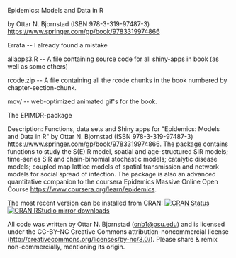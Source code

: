 Epidemics: Models and Data in R

by Ottar N. Bjornstad (ISBN 978-3-319-97487-3) <https://www.springer.com/gp/book/9783319974866>

Errata -- I already found a mistake

allapps3.R -- A file containing source code for all shiny-apps in book (as well as some others)

rcode.zip -- A file containing all the rcode chunks in the book numbered by chapter-section-chunk.


mov/ -- web-optimized animated gif's for the book.

The EPIMDR-package

Description: Functions, data sets and Shiny apps for "Epidemics: Models and Data in R" by Ottar N. Bjornstad (ISBN 978-3-319-97487-3) <https://www.springer.com/gp/book/9783319974866>. The package contains functions to study the S(E)IR model, spatial and age-structured SIR models; time-series SIR and chain-binomial stochastic models; catalytic disease models; coupled map lattice models of spatial transmission and network models for social spread of infection. The package is also an advanced quantitative companion to the coursera Epidemics Massive Online Open Course <https://www.coursera.org/learn/epidemics>.

The most recent version can be installed from CRAN:
[![CRAN Status](https://www.r-pkg.org/badges/version/epimdr)](https://cran.r-project.org/package=epimdr)
[![CRAN RStudio mirror downloads](https://cranlogs.r-pkg.org/badges/epimdr)](https://www.r-pkg.org/pkg/epimdr)

All code was written by Ottar N. Bjornstad (onb1@psu.edu) and is licensed under the CC-BY-NC Creative Commons attribution-noncommercial license (http://creativecommons.org/licenses/by-nc/3.0/). Please share & remix non-commercially, mentioning its origin.
